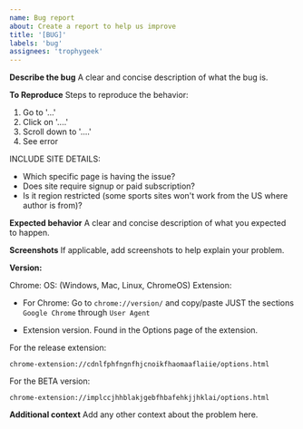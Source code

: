 ```yaml
---
name: Bug report
about: Create a report to help us improve
title: '[BUG]'
labels: 'bug'
assignees: 'trophygeek'
---
```


**Describe the bug**
A clear and concise description of what the bug is.


**To Reproduce**
Steps to reproduce the behavior:
1. Go to '...'
2. Click on '....'
3. Scroll down to '....'
4. See error

INCLUDE SITE DETAILS:
- Which specific page is having the issue?
- Does site require signup or paid subscription?
- Is it region restricted (some sports sites won't work from the US where author is from)?

**Expected behavior**
A clear and concise description of what you expected to happen.

**Screenshots**
If applicable, add screenshots to help explain your problem.

**Version:**

Chrome: 
OS: (Windows, Mac, Linux, ChromeOS) 
Extension:

- For Chrome:
  Go to `chrome://version/` and copy/paste JUST the sections `Google Chrome` through `User Agent`

- Extension version. Found in the Options page of the extension. 

For the release extension:

   `chrome-extension://cdnlfphfngnfhjcnoikfhaomaaflaiie/options.html`

For the BETA version:

   `chrome-extension://implccjhhblakjgebfhbafehkjjhklai/options.html`


**Additional context**
Add any other context about the problem here.

